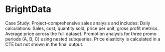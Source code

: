 # BrightData
Case Study: Project-comprehensive sales analysis and includes:  Daily calculations: Sales, cost, quantity sold, price per unit, gross profit metrics.  Average price across the full dataset.  Promotion analysis for three promo periods (A, B, C) using nested subqueries. Price elasticity is calculated in a CTE but not shown in the final output.
